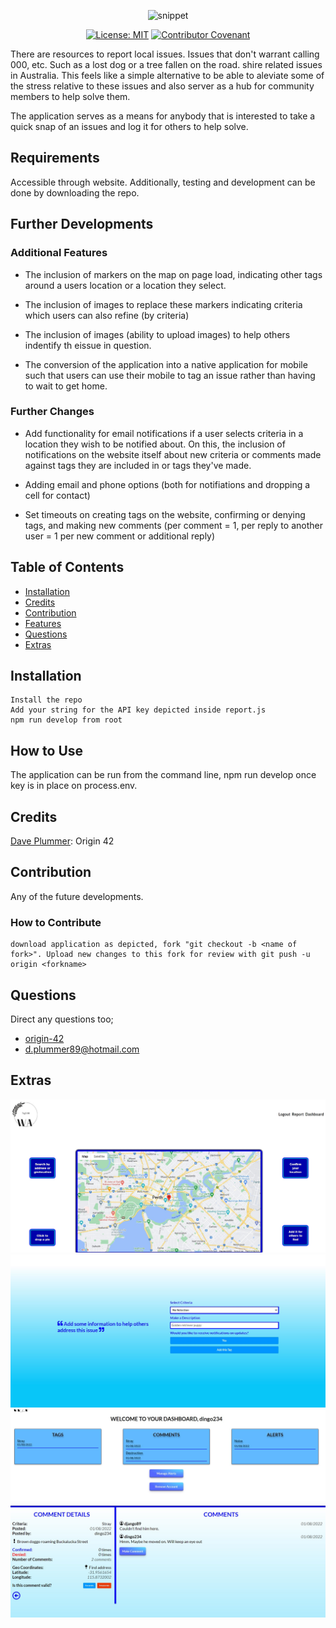 <div align="center">

![snippet](./client/src/images/logo.png)

</div>


<div align="center">

[![License: MIT](https://img.shields.io/github/license/adonisjs/adonis-framework?style=for-the-badge)](https://opensource.org/licenses/MIT) [![Contributor Covenant](https://img.shields.io/badge/Contributor%20Covenant-2.1-4baaaa.svg)](https://www.contributor-covenant.org/version/2/1/code_of_conduct/code_of_conduct.md) 

</div>

There are resources to report local issues. Issues that don't warrant calling 000, etc. Such as a lost dog or a tree fallen on the road. shire related issues in Australia. This feels like a simple alternative to be able to aleviate some of the stress relative to these issues and also server as a hub for community members to help solve them.

The application serves as a means for anybody that is interested to take a quick snap of an issues and log it for others to help solve. 

## Requirements

Accessible through website. Additionally, testing and development can be done by downloading the repo.

## Further Developments

### Additional Features

- The inclusion of markers on the map on page load, indicating other tags around a users location or a location they select.

- The inclusion of images to replace these markers indicating criteria which users can also refine (by criteria)

- The inclusion of images (ability to upload images) to help others indentify th eissue in question.

- The conversion of the application into a native application for mobile such that users can use their mobile to tag an issue rather than having to wait to get home.

### Further Changes

- Add functionality for email notifications if a user selects criteria in a location they wish to be notified about. On this, the inclusion of notifications on the website itself about new criteria or comments made against tags they are included in or tags they've made.

- Adding email and phone options (both for notifiations and dropping a cell for contact)

- Set timeouts on creating tags on the website, confirming or denying tags, and making new comments (per comment = 1, per reply to another user = 1 per new comment or additional reply)

## Table of Contents

* [Installation](#installation)
* [Credits](#credits)
* [Contribution](#contribution)
* [Features](#features)
* [Questions](#questions)
* [Extras](#extras)

## Installation

```
Install the repo
Add your string for the API key depicted inside report.js
npm run develop from root
```

## How to Use

The application can be run from the command line, npm run develop once key is in place on process.env. 

## Credits

[Dave Plummer](https://github.com/origin-42): Origin 42

## Contribution

Any of the future developments.

### How to Contribute

```
download application as depicted, fork "git checkout -b <name of fork>". Upload new changes to this fork for review with git push -u origin <forkname>
```

## Questions

Direct any questions too;

- [origin-42](https://github.com/origin-42)
- d.plummer89@hotmail.com

## Extras

![snippet](./images/home.jpg)
![snippet](./images/issues.jpg)
![snippet](./images/dashboard.jpg)
![snippet](./images/comments.jpg)